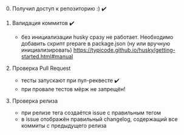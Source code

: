0. Получил доступ к репозиторию :) :heavy_check_mark:

1. Валидация коммитов :heavy_check_mark:
    - без инициализации husky сразу не работает. Необходимо добавить скрипт prepare в package.json (ну или вручную инициализировать)
    https://typicode.github.io/husky/getting-started.html#manual

2. Проверка Pull Request
    - тесты запускают при пул-реквесте :heavy_check_mark:
    - при провале тестов мёрж не запрещён!

3. Проверка релиза
    - при релизе тега создаётся issue с правильным тегом
    - в issue отображён правильный changelog, содержащий все коммиты с предыдущего релиза